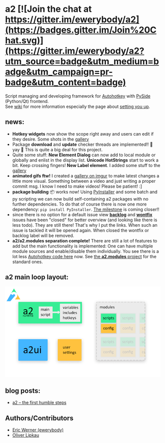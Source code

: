 # a2 [![Join the chat at https://gitter.im/ewerybody/a2](https://badges.gitter.im/Join%20Chat.svg)](https://gitter.im/ewerybody/a2?utm_source=badge&utm_medium=badge&utm_campaign=pr-badge&utm_content=badge)

Script managing and developing framework for [Autohotkey](http://ahkscript.org/) with [PySide](https://wiki.qt.io/PySide) (Python/Qt) frontend.<br>
See [wiki](https://github.com/ewerybody/a2/wiki) for more information especially the page about [setting you up](https://github.com/ewerybody/a2/wiki/setting-you-up).

## news:
* **Hotkey widgets** now show the scope right away and users can edit if they desire. Some shots in the [gallery](http://imgur.com/a/fkD8u)
* Package **download** and **update** checker threads are implemented!! 🎊 yay 🥂 This is quite a big deal for this project.
* Quite some stuff: **New Element Dialog** can now add to local module or globally and enlist in the display list.
 **Unicode HotStrings** start to work a bit. Keep crossing fingers! **New Label element**. I added some stuff to the [gallery](http://imgur.com/a/fkD8u)
* **animated gifs ftw!** I created a [gallery on imgur](http://imgur.com/a/fkD8u) to make latest changes a little more visual. Something between a video and just writing a proper commit msg. I know I need to make videos! Please be patient! :]
* **package building** :package: works now! Using [PyInstaller](https://github.com/pyinstaller/pyinstaller) and some batch and py scripting we can now build self-containing a2 packages with no further dependencies. To do that of course there is now one more dependency: `pip install PyInstaller`. [The milestone](https://github.com/ewerybody/a2/milestones/alpha%20preview) is coming closer!!
* since there is no option for a default issue view [**backlog**](https://github.com/ewerybody/a2/issues?q=label%3Abacklog) and [**wontfix**](https://github.com/ewerybody/a2/issues?q=label%3Awontfix) issues have been "closed" for better overview (and looking like there is less todo). They are still there! That's why I put the links. When such an issue is tackled it will be opened again. When closed the wontfix or backlog label will be removed.
* **a2/a2.modules separation complete!** There are still a lot of features to add but the main functionality is implemented: One can have multiple module sources and enable/disable them individually. You see there is a lot less [Autohotkey code here](https://github.com/ewerybody/a2/search?l=autohotkey) now. See [the **a2.modules** project](https://github.com/ewerybody/a2.modules) for the standard ones. 

## a2 main loop layout:
![](doc/a2_layout.gif?raw=true)

## blog posts:
* [a2 – the first humble steps](http://goodsoul.de/?p=780)

## <a name="dev-team"></a>Authors/Contributors  
* [Eric Werner (ewerybody)](https://github.com/ewerybody)
* [Oliver Lipkau](https://github.com/lipkau)
